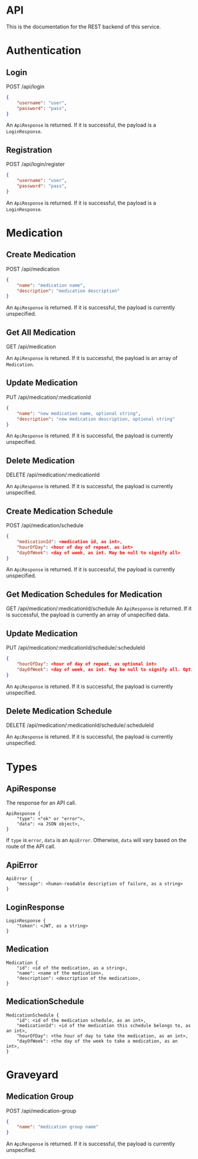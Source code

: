# API
This is the documentation for the REST backend of this service.

# Authentication

## Login
POST /api/login
```json
{
    "username": "user",
    "password": "pass",
}
```

An `ApiResponse` is returned. 
If it is successful, the payload is a `LoginResponse`.

## Registration
POST /api/login/register
```json
{
    "username": "user",
    "password": "pass",
}
```
An `ApiResponse` is returned. 
If it is successful, the payload is a `LoginResponse`.

# Medication

## Create Medication
POST /api/medication
```json
{
    "name": "medication name",
    "description": "medication description"
}
```
An `ApiResponse` is returned. 
If it is successful, the payload is currently unspecified.

## Get All Medication
GET /api/medication

An `ApiResponse` is retuned.
If it is successful, the payload is an array of `Medication`.

## Update Medication
PUT /api/medication/:medicationId
```json
{
    "name": "new medication name, optional string",
    "description": "new medication description, optional string"
}
```

An `ApiResponse` is retuned.
If it is successful, the payload is currently unspecified.

## Delete Medication
DELETE /api/medication/:medicationId

An `ApiResponse` is retuned.
If it is successful, the payload is currently unspecified.

## Create Medication Schedule
POST /api/medication/schedule
```json
{
    "medicationId": <medication id, as int>,
    "hourOfDay": <hour of day of repeat, as int>
    "dayOfWeek": <day of week, as int. May be null to signify all>
}
```
An `ApiResponse` is returned. 
If it is successful, the payload is currently unspecified.

## Get Medication Schedules for Medication
GET /api/medication/:medicationId/schedule
An `ApiResponse` is returned. 
If it is successful, the payload is currently an array of unspecified data.

## Update Medication
PUT /api/medication/:medicationId/schedule/:scheduleId
```json
{
    "hourOfDay": <hour of day of repeat, as optional int>
    "dayOfWeek": <day of week, as int. May be null to signify all. Optional. Note that field absence and the field being null have 2 different meanings.>
}
```

An `ApiResponse` is retuned.
If it is successful, the payload is currently unspecified.

## Delete Medication Schedule
DELETE /api/medication/:medicationId/schedule/:scheduleId

An `ApiResponse` is retuned.
If it is successful, the payload is currently unspecified.

# Types

## ApiResponse
The response for an API call.

```
ApiResponse {
    "type": <"ok" or "error">,
    "data": <a JSON object>,
}
```

If `type` is `error`, `data` is an `ApiError`. 
Otherwise, `data` will vary based on the route of the API call.

## ApiError
```
ApiError {
    "message": <human-readable description of failure, as a string>
}
```

## LoginResponse
```
LoginResponse {
    "token": <JWT, as a string>
}
```

## Medication
```
Medication {
    "id": <id of the medication, as a string>,
    "name": <name of the medication>,
    "description": <description of the medication>,
}
```

## MedicationSchedule
```
MedicationSchedule {
    "id": <id of the medication schedule, as an int>,
    "medicationId": <id of the medication this schedule belongs to, as an int>,
    "hourOfDay": <the hour of day to take the medication, as an int>,
    "dayOfWeek": <the day of the week to take a medication, as an int>,
}
```

# Graveyard

## Medication Group
POST /api/medication-group
```json
{
    "name": "medication group name"
}
```
An `ApiResponse` is returned. 
If it is successful, the payload is currently unspecified.